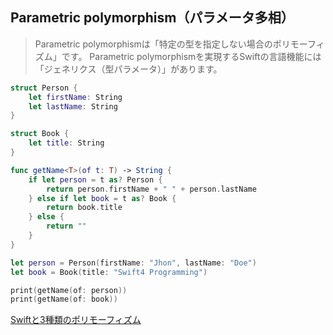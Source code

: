 ## Parametric polymorphism（パラメータ多相）

> Parametric polymorphismは「特定の型を指定しない場合のポリモーフィズム」です。
> Parametric polymorphismを実現するSwiftの言語機能には「ジェネリクス（型パラメータ）」があります。

```swift
struct Person {
    let firstName: String
    let lastName: String
}

struct Book {
    let title: String
}
```

```swift
func getName<T>(of t: T) -> String {
    if let person = t as? Person {
        return person.firstName + " " + person.lastName
    } else if let book = t as? Book {
        return book.title
    } else {
        return ""
    }
}
```

```swift
let person = Person(firstName: "Jhon", lastName: "Doe")
let book = Book(title: "Swift4 Programming")

print(getName(of: person))
print(getName(of: book))
```

[Swiftと3種類のポリモーフィズム](https://qiita.com/shtnkgm/items/fcc1a1a75895a31df4a9)
